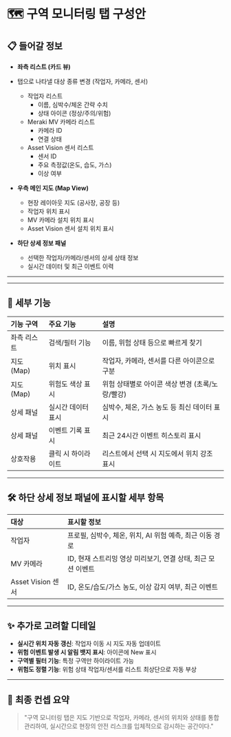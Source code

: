 # 🗺️ 구역 모니터링 탭 구성안

## 📋 들어갈 정보

- **좌측 리스트 (카드 뷰)**
- 탭으로 나타낼 대상 종류 변경 (작업자, 카메라, 센서)

  - 작업자 리스트
    - 이름, 심박수/체온 간략 수치
    - 상태 아이콘 (정상/주의/위험)
  - Meraki MV 카메라 리스트
    - 카메라 ID
    - 연결 상태
  - Asset Vision 센서 리스트
    - 센서 ID
    - 주요 측정값(온도, 습도, 가스)
    - 이상 여부

- **우측 메인 지도 (Map View)**

  - 현장 레이아웃 지도 (공사장, 공장 등)
  - 작업자 위치 표시
  - MV 카메라 설치 위치 표시
  - Asset Vision 센서 설치 위치 표시

- **하단 상세 정보 패널**
  - 선택한 작업자/카메라/센서의 상세 상태 정보
  - 실시간 데이터 및 최근 이벤트 이력

---

---

## 🧩 세부 기능

| 기능 구역   | 주요 기능          | 설명                                            |
| :---------- | :----------------- | :---------------------------------------------- |
| 좌측 리스트 | 검색/필터 기능     | 이름, 위험 상태 등으로 빠르게 찾기              |
| 지도(Map)   | 위치 표시          | 작업자, 카메라, 센서를 다른 아이콘으로 구분     |
| 지도(Map)   | 위험도 색상 표시   | 위험 상태별로 아이콘 색상 변경 (초록/노랑/빨강) |
| 상세 패널   | 실시간 데이터 표시 | 심박수, 체온, 가스 농도 등 최신 데이터 표시     |
| 상세 패널   | 이벤트 기록 표시   | 최근 24시간 이벤트 히스토리 표시                |
| 상호작용    | 클릭 시 하이라이트 | 리스트에서 선택 시 지도에서 위치 강조 표시      |

---

## 🛠️ 하단 상세 정보 패널에 표시할 세부 항목

| 대상              | 표시할 정보                                                  |
| :---------------- | :----------------------------------------------------------- |
| 작업자            | 프로필, 심박수, 체온, 위치, AI 위험 예측, 최근 이동 경로     |
| MV 카메라         | ID, 현재 스트리밍 영상 미리보기, 연결 상태, 최근 모션 이벤트 |
| Asset Vision 센서 | ID, 온도/습도/가스 농도, 이상 감지 여부, 최근 이벤트         |

---

## ✨ 추가로 고려할 디테일

- **실시간 위치 자동 갱신**: 작업자 이동 시 지도 자동 업데이트
- **위험 이벤트 발생 시 알림 뱃지 표시**: 아이콘에 New 표시
- **구역별 필터 기능**: 특정 구역만 하이라이트 가능
- **위험도 정렬 기능**: 위험 상태 작업자/센서를 리스트 최상단으로 자동 부상

---

## 📌 최종 컨셉 요약

> "구역 모니터링 탭은 지도 기반으로 작업자, 카메라, 센서의 위치와 상태를 통합 관리하여, 실시간으로 현장의 안전 리스크를 입체적으로 감시하는 공간이다."
